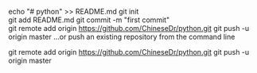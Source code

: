 echo "# python" >> README.md
git init  
git add README.md 
git commit -m "first commit"  
git remote add origin https://github.com/ChineseDr/python.git 
git push -u origin master 
…or push an existing repository from the command line 


git remote add origin https://github.com/ChineseDr/python.git 
git push -u origin master 

